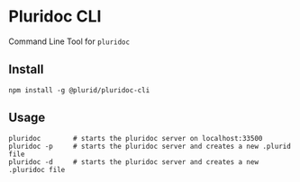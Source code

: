 # Pluridoc CLI

Command Line Tool for `pluridoc`



## Install

    npm install -g @plurid/pluridoc-cli


## Usage

    pluridoc        # starts the pluridoc server on localhost:33500
    pluridoc -p     # starts the pluridoc server and creates a new .plurid file
    pluridoc -d     # starts the pluridoc server and creates a new .pluridoc file

